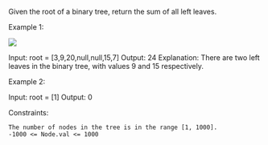 Given the root of a binary tree, return the sum of all left leaves.

 

Example 1:

![](https://assets.leetcode.com/uploads/2021/04/08/leftsum-tree.jpg)

Input: root = [3,9,20,null,null,15,7]
Output: 24
Explanation: There are two left leaves in the binary tree, with values 9 and 15 respectively.

Example 2:

Input: root = [1]
Output: 0

 

Constraints:

    The number of nodes in the tree is in the range [1, 1000].
    -1000 <= Node.val <= 1000

